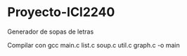 # Proyecto-ICI2240
Generador de sopas de letras

Compilar con gcc main.c list.c soup.c util.c graph.c -o main